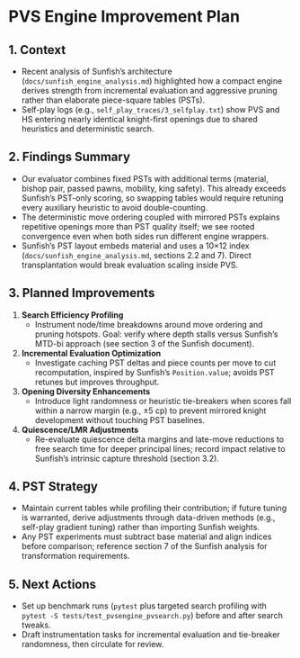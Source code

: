 # PVS Engine Improvement Plan

## 1. Context
- Recent analysis of Sunfish’s architecture (`docs/sunfish_engine_analysis.md`) highlighted how a compact engine derives strength from incremental evaluation and aggressive pruning rather than elaborate piece-square tables (PSTs).
- Self-play logs (e.g., `self_play_traces/3_selfplay.txt`) show PVS and HS entering nearly identical knight-first openings due to shared heuristics and deterministic search.

## 2. Findings Summary
- Our evaluator combines fixed PSTs with additional terms (material, bishop pair, passed pawns, mobility, king safety). This already exceeds Sunfish’s PST-only scoring, so swapping tables would require retuning every auxiliary heuristic to avoid double-counting.
- The deterministic move ordering coupled with mirrored PSTs explains repetitive openings more than PST quality itself; we see rooted convergence even when both sides run different engine wrappers.
- Sunfish’s PST layout embeds material and uses a 10×12 index (`docs/sunfish_engine_analysis.md`, sections 2.2 and 7). Direct transplantation would break evaluation scaling inside PVS.

## 3. Planned Improvements
1. **Search Efficiency Profiling**  
   - Instrument node/time breakdowns around move ordering and pruning hotspots. Goal: verify where depth stalls versus Sunfish’s MTD-bi approach (see section 3 of the Sunfish document).
2. **Incremental Evaluation Optimization**  
   - Investigate caching PST deltas and piece counts per move to cut recomputation, inspired by Sunfish’s `Position.value`; avoids PST retunes but improves throughput.
3. **Opening Diversity Enhancements**  
   - Introduce light randomness or heuristic tie-breakers when scores fall within a narrow margin (e.g., ±5 cp) to prevent mirrored knight development without touching PST baselines.
4. **Quiescence/LMR Adjustments**  
   - Re-evaluate quiescence delta margins and late-move reductions to free search time for deeper principal lines; record impact relative to Sunfish’s intrinsic capture threshold (section 3.2).

## 4. PST Strategy
- Maintain current tables while profiling their contribution; if future tuning is warranted, derive adjustments through data-driven methods (e.g., self-play gradient tuning) rather than importing Sunfish weights.
- Any PST experiments must subtract base material and align indices before comparison; reference section 7 of the Sunfish analysis for transformation requirements.

## 5. Next Actions
- Set up benchmark runs (`pytest` plus targeted search profiling with `pytest -S tests/test_pvsengine_pvsearch.py`) before and after search tweaks.
- Draft instrumentation tasks for incremental evaluation and tie-breaker randomness, then circulate for review.
